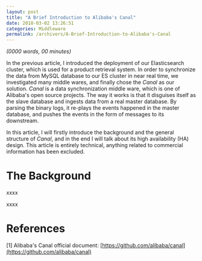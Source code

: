 ```yaml
---
layout: post
title: "A Brief Introduction to Alibaba's Canal"
date: 2018-03-02 13:26:51
categories: Middleware
permalink: /archivers/A-Brief-Introduction-to-Alibaba's-Canal
---
```


_(0000 words, 00 minutes)_

In the previous article, I introduced the deployment of our Elasticsearch cluster, which is used for a product retrieval system. In order to synchronize the data from MySQL database to our ES cluster in near real time, we investigated many middle wares, and finally chose the _Canal_ as our solution. _Canal_ is a data synchronization middle ware, which is one of Alibaba's open source projects. The way it works is that it disguises itself as the slave database and ingests data from a real master database. By parsing the binary logs, it re-plays the events happened in the master database, and pushes the events in the form of messages to its downstream.  

In this article, I will firstly introduce the background and the general structure of _Canal_, and in the end I will talk about its high availability (HA) design. This article is entirely technical, anything related to commercial information has been excluded.  

<!--more-->

# The Background 

xxxx

xxxx

# References

[1] Alibaba's Canal official document: [https://github.com/alibaba/canal](https://github.com/alibaba/canal)  

